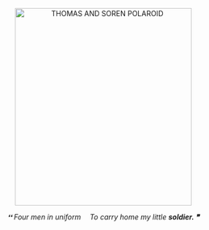 <p align="center">
<img width="350" height="390" alt="THOMAS AND SOREN POLAROID" src="https://github.com/user-attachments/assets/533d2adf-b27a-4248-b141-ea3686743470" />



<p align="center">
<i>❛❛	Four men in uniform  To carry home my little <b>soldier.<b> ❞<i>
